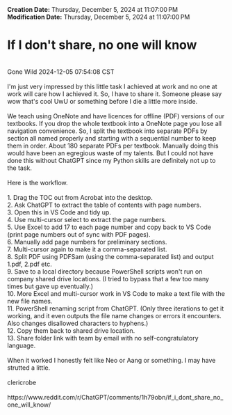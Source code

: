 <div><b>Creation Date:</b> Thursday, December 5, 2024 at 11:07:00 PM<br></div>
<div><b>Modification Date:</b> Thursday, December 5, 2024 at 11:07:00 PM<br></div>
<div><h1>If I don't share, no one will know</h1></div>
<div><br></div>
<div>Gone Wild  2024-12-05 07:54:08 CST</div>
<div><br></div>
<div>I'm just very impressed by this little task I achieved at work and no one at work will care how I achieved it. So, I have to share it. Someone please say wow that's cool UwU or something before I die a little more inside.</div>
<div><br></div>
<div>We teach using OneNote and have licences for offline (PDF) versions of our textbooks. If you drop the whole textbook into a OneNote page you lose all navigation convenience. So, I split the textbook into separate PDFs by section all named properly and starting with a sequential number to keep them in order. About 180 separate PDFs per textbook. Manually doing this would have been an egregious waste of my talents. But I could not have done this without ChatGPT since my Python skills are definitely not up to the task.</div>
<div><br></div>
<div>Here is the workflow.</div>
<div><br></div>
<div>1. Drag the TOC out from Acrobat into the desktop.  </div>
<div>2. Ask ChatGPT to extract the table of contents with page numbers.  </div>
<div>3. Open this in VS Code and tidy up.  </div>
<div>4. Use multi-cursor select to extract the page numbers.  </div>
<div>5. Use Excel to add 17 to each page number and copy back to VS Code (print page numbers out of sync with PDF pages).  </div>
<div>6. Manually add page numbers for preliminary sections.  </div>
<div>7. Multi-cursor again to make it a comma-separated list.  </div>
<div>8. Split PDF using PDFSam (using the comma-separated list) and output 1.pdf, 2.pdf etc.  </div>
<div>9. Save to a local directory because PowerShell scripts won't run on company shared drive locations. (I tried to bypass that a few too many times but gave up eventually.)  </div>
<div>10. More Excel and multi-cursor work in VS Code to make a text file with the new file names.  </div>
<div>11. PowerShell renaming script from ChatGPT. (Only three iterations to get it working, and it even outputs the file name changes or errors it encounters. Also changes disallowed characters to hyphens.)  </div>
<div>12. Copy them back to shared drive location.  </div>
<div>13. Share folder link with team by email with no self-congratulatory language.</div>
<div><br></div>
<div>When it worked I honestly felt like Neo or Aang or something. I may have strutted a little.</div>
<div><br></div>
<div>clericrobe</div>
<div><br></div>
<div>https://www.reddit.com/r/ChatGPT/comments/1h79obn/if_i_dont_share_no_one_will_know/</div>

